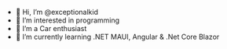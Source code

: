 - 👋 Hi, I’m @exceptionalkid
- 👀 I’m interested in programming 
- :red_car: I’m a Car enthusiast 
- 🌱 I’m currently learning .NET MAUI, Angular & .Net Core Blazor

<!---
exceptionalkid/exceptionalkid is a ✨ special ✨ repository because its `README.md` (this file) appears on your GitHub profile.
You can click the Preview link to take a look at your changes.
--->
